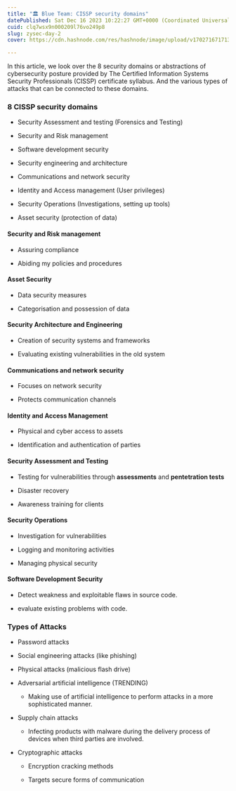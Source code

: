 ```yaml
---
title: "🏛️ Blue Team: CISSP security domains"
datePublished: Sat Dec 16 2023 10:22:27 GMT+0000 (Coordinated Universal Time)
cuid: clq7wsx9n000209l76vo249p8
slug: zysec-day-2
cover: https://cdn.hashnode.com/res/hashnode/image/upload/v1702716717137/f81f2510-aaaf-4d2b-b7af-0406dfd14657.png

---
```


In this article, we look over the 8 security domains or abstractions of cybersecurity posture provided by The Certified Information Systems Security Professionals (CISSP) certificate syllabus. And the various types of attacks that can be connected to these domains.

### 8 CISSP security domains

* Security Assessment and testing (Forensics and Testing)
    
* Security and Risk management
    
* Software development security
    
* Security engineering and architecture
    
* Communications and network security
    
* Identity and Access management (User privileges)
    
* Security Operations (Investigations, setting up tools)
    
* Asset security (protection of data)
    

#### Security and Risk management

* Assuring compliance
    
* Abiding my policies and procedures
    

#### Asset Security

* Data security measures
    
* Categorisation and possession of data
    

#### Security Architecture and Engineering

* Creation of security systems and frameworks
    
* Evaluating existing vulnerabilities in the old system
    

#### Communications and network security

* Focuses on network security
    
* Protects communication channels
    

#### Identity and Access Management

* Physical and cyber access to assets
    
* Identification and authentication of parties
    

#### Security Assessment and Testing

* Testing for vulnerabilities through **assessments** and **pentetration tests**
    
* Disaster recovery
    
* Awareness training for clients
    

#### Security Operations

* Investigation for vulnerabilities
    
* Logging and monitoring activities
    
* Managing physical security
    

#### Software Development Security

* Detect weakness and exploitable flaws in source code.
    
* evaluate existing problems with code.
    

### Types of Attacks

* Password attacks
    
* Social engineering attacks (like phishing)
    
* Physical attacks (malicious flash drive)
    
* Adversarial artificial intelligence (TRENDING)
    
    * Making use of artificial intelligence to perform attacks in a more sophisticated manner.
        
* Supply chain attacks
    
    * Infecting products with malware during the delivery process of devices when third parties are involved.
        
* Cryptographic attacks
    
    * Encryption cracking methods
        
    * Targets secure forms of communication